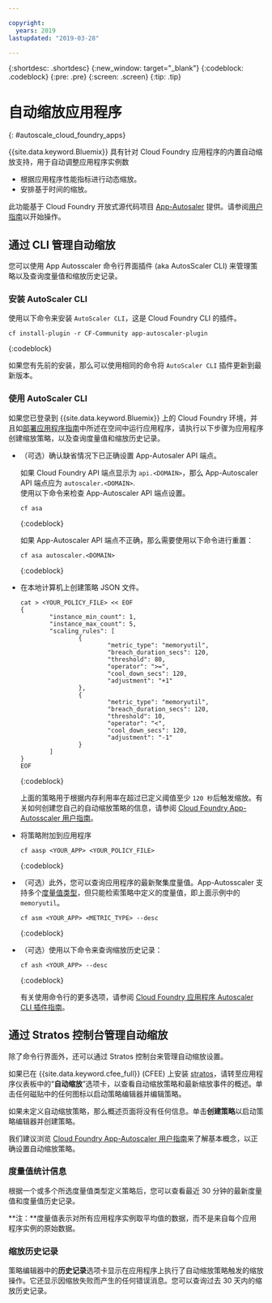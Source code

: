 ```yaml
---

copyright:
  years: 2019
lastupdated: "2019-03-28"

---
```


{:shortdesc: .shortdesc}
{:new_window: target="_blank"}
{:codeblock: .codeblock}
{:pre: .pre}
{:screen: .screen}
{:tip: .tip}

# 自动缩放应用程序
{: #autoscale_cloud_foundry_apps}

{{site.data.keyword.Bluemix}} 具有针对 Cloud Foundry 应用程序的内置自动缩放支持，用于自动调整应用程序实例数 
  * 根据应用程序性能指标进行动态缩放。
  * 安排基于时间的缩放。

此功能基于 Cloud Foundry 开放式源代码项目 [App-Autosaler][autoscaler_project] 提供。请参阅[用户指南][autoscaler_user_guide]以开始操作。 

## 通过 CLI 管理自动缩放

您可以使用 App Autosscaler 命令行界面插件 (aka AutosScaler CLI) 来管理策略以及查询度量值和缩放历史记录。 

### 安装 AutoScaler CLI
使用以下命令来安装 `AutoScaler CLI`，这是 Cloud Foundry CLI 的插件。  

``` 
cf install-plugin -r CF-Community app-autoscaler-plugin
```
{:codeblock} 

如果您有先前的安装，那么可以使用相同的命令将 `AutoScaler CLI` 插件更新到最新版本。 

### 使用 AutoScaler CLI

如果您已登录到 {{site.data.keyword.Bluemix}} 上的 Cloud Foundry 环境，并且如[部署应用程序指南][deploy_app]中所述在空间中运行应用程序，请执行以下步骤为应用程序创建缩放策略，以及查询度量值和缩放历史记录。 

 *  （可选）确认缺省情况下已正确设置 App-Autosaler API 端点。  

    如果 Cloud Foundry API 端点显示为 `api.<DOMAIN>`，那么 App-Autoscaler API 端点应为 `autoscaler.<DOMAIN>`.  
    使用以下命令来检查 App-Autoscaler API 端点设置。

    ```
    cf asa
    ```
    {:codeblock} 

    如果 App-Autoscaler API 端点不正确，那么需要使用以下命令进行重置：

    ```
    cf asa autoscaler.<DOMAIN>
    ```
    {:codeblock} 


*  在本地计算机上创建策略 JSON 文件。 

    ```
    cat > <YOUR_POLICY_FILE> << EOF
    {
            "instance_min_count": 1,
            "instance_max_count": 5,
            "scaling_rules": [
                    {
                            "metric_type": "memoryutil",
                            "breach_duration_secs": 120,
                            "threshold": 80,
                            "operator": ">=",
                            "cool_down_secs": 120,
                            "adjustment": "+1"
                    },
                    {
                            "metric_type": "memoryutil",
                            "breach_duration_secs": 120,
                            "threshold": 10,
                            "operator": "<",
                            "cool_down_secs": 120,
                            "adjustment": "-1"
                    }
            ]
    }
    EOF
    ```
    {:codeblock} 

    上面的策略用于根据内存利用率在超过已定义阈值至少 `120 秒`后触发缩放。有关如何创建您自己的自动缩放策略的信息，请参阅 [Cloud Foundry App-Autosscaler 用户指南][autoscaler_user_guide]。

*  将策略附加到应用程序

    ```
    cf aasp <YOUR_APP> <YOUR_POLICY_FILE>
    ```
    {:codeblock} 

*  （可选）此外，您可以查询应用程序的最新聚集度量值。App-Autosscaler 支持多个[度量值类型][metric_type]，但只能检索策略中定义的度量值，即上面示例中的 `memoryutil`。  

    ```
    cf asm <YOUR_APP> <METRIC_TYPE> --desc
    ```
    {:codeblock} 

*  （可选）使用以下命令来查询缩放历史记录：

    ```
    cf ash <YOUR_APP> --desc
    ```
    {:codeblock} 

    有关使用命令行的更多选项，请参阅 [Cloud Foundry 应用程序 Autoscaler CLI 插件指南][autoscaler_cli]。 


## 通过 Stratos 控制台管理自动缩放 

除了命令行界面外，还可以通过 Stratos 控制台来管理自动缩放设置。 

如果已在 {{site.data.keyword.cfee_full}} (CFEE) 上安装 [stratos][stratos]，请转至应用程序仪表板中的“**自动缩放**”选项卡，以查看自动缩放策略和最新缩放事件的概述。单击任何磁贴中的任何图标以启动策略编辑器并编辑策略。

如果未定义自动缩放策略，那么概述页面将没有任何信息。单击**创建策略**以启动策略编辑器并创建策略。

我们建议浏览 [Cloud Foundry App-Autoscaler 用户指南][autoscaler_user_guide]来了解基本概念，以正确设置自动缩放策略。 

### 度量值统计信息

根据一个或多个所选度量值类型定义策略后，您可以查看最近 30 分钟的最新度量值和度量值历史记录。 

**注：**度量值表示对所有应用程序实例取平均值的数据，而不是来自每个应用程序实例的原始数据。
    
### 缩放历史记录

策略编辑器中的**历史记录**选项卡显示在应用程序上执行了自动缩放策略触发的缩放操作。它还显示因缩放失败而产生的任何错误消息。您可以查询过去 30 天内的缩放历史记录。 


[autoscaler_project]: https://github.com/cloudfoundry-incubator/app-autoscaler
[autoscaler_user_guide]: https://github.com/cloudfoundry-incubator/app-autoscaler/blob/master/docs/Readme.md
[autoscaler_cli]: https://github.com/cloudfoundry-incubator/app-autoscaler-cli-plugin#cloud-foundry-cli-autoscaler-plug-in-
[metric_type]:https://github.com/cloudfoundry-incubator/app-autoscaler/blob/master/docs/Readme.md#metric-types
[deploy_app]:https://cloud.ibm.com/docs/cloud-foundry/deploy-apps.html#dep_apps
[stratos]: https://cloud.ibm.com/docs/cloud-foundry/getting-started.html#install-stratos

